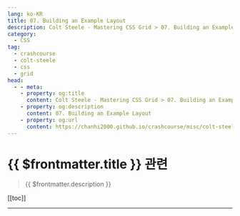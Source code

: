 ```yaml
---
lang: ko-KR
title: 07. Building an Example Layout
description: Colt Steele - Mastering CSS Grid > 07. Building an Example Layout
category:
  - CSS
tag: 
  - crashcourse
  - colt-steele
  - css
  - grid
head:
  - - meta:
    - property: og:title
      content: Colt Steele - Mastering CSS Grid > 07. Building an Example Layout
    - property: og:description
      content: 07. Building an Example Layout
    - property: og:url
      content: https://chanhi2000.github.io/crashcourse/misc/colt-steele-mastering-css-grid/07-building-an-example-layout.html
---
```


# {{ $frontmatter.title }} 관련

> {{ $frontmatter.description }}

[[toc]]

---

<TagLinks />
